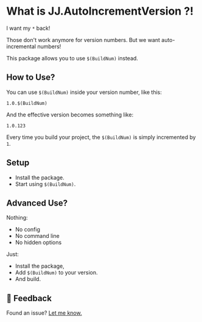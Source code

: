 ﻿What is JJ.AutoIncrementVersion ?!
==================================

I want my `*` back! 

Those don't work anymore for version numbers. But we want auto-incremental numbers!

This package allows you to use `$(BuildNum)` instead.


How to Use?
-----------
 
You can use `$(BuildNum)` inside your version number, like this:

```
1.0.$(BuildNum)
```

And the effective version becomes something like:

```
1.0.123
```

Every time you build your project, the `$(BuildNum)` is simply incremented by `1`.


Setup
-----

- Install the package.
- Start using `$(BuildNum)`.


Advanced Use?
-------------

Nothing:

- No config
- No command line
- No hidden options
 
Just:

- Install the package, 
- Add `$(BuildNum)` to your version.
- And build.


💬 Feedback 
-----------

Found an issue? [Let me know.](https://jjvanzon.github.io/#-how-to-reach-me)